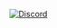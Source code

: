 [![Discord](https://img.shields.io/discord/1043964502695231618?style=for-the-badge&logo=discord&logoColor=blue&label=Discord&labelColor=white&link=https%3A%2F%2Fdiscord.gg%2FWCgrFf4SVq)](https://discord.gg/WCgrFf4SVq)

